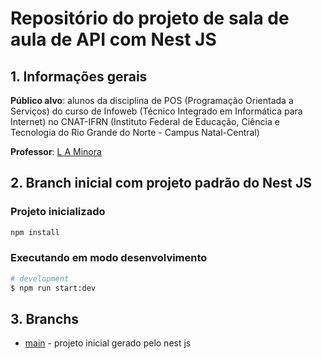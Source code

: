 
# Repositório do projeto de sala de aula de API com Nest JS

## 1. Informações gerais

**Público alvo**: alunos da disciplina de POS (Programação Orientada a Serviços) do curso de Infoweb (Técnico Integrado em Informática para Internet) no CNAT-IFRN (Instituto Federal de Educação, Ciência e Tecnologia do Rio Grande do Norte - Campus Natal-Central)

**Professor**: [L A Minora](https://github.com/leonardo-minora)

## 2. Branch inicial com projeto padrão do Nest JS

### Projeto inicializado

```bash
npm install

```

### Executando em modo desenvolvimento

```bash
# development
$ npm run start:dev

```

## 3. Branchs

- [main](https://github.com/infoweb-pos/2024-nest) - projeto inicial gerado pelo nest js